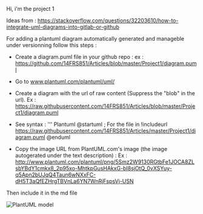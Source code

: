 Hi, i'm the project 1

Ideas from : https://stackoverflow.com/questions/32203610/how-to-integrate-uml-diagrams-into-gitlab-or-github

For adding a plantuml diagram automatically generated and manageble under versionning follow this steps :
  - Create a diagram.puml file in your github repo : ex : https://github.com/14FRS851/Articles/blob/master/Project1/diagram.puml
  - Go to www.plantuml.com/plantuml/uml/
  - Create a diagram with the url of raw content (Suppress the "blob" in the url). Ex : https://raw.githubusercontent.com/14FRS851/Articles/blob/master/Project1/diagram.puml
  - See syntax :
''' Plantuml
@startuml
; For the file in 
!includeurl https://raw.githubusercontent.com/14FRS851/Articles/master/Project1/diagram.puml
@enduml

  - Copy the image URL from PlantUML.com's image (the image autogerated under the text description) : Ex : http://www.plantuml.com/plantuml/png/5Smz2W9130RGtbFe1JOCA8ZLsbYBdY1cmkx8_2p95xo-MhtkpGusHAkxG-bI8sjOtQ_0vXSYuy-q5Apn2bUJqQ4Taun6wNXxFC-dH5T3aQfEZHrgTBVnLa6YN7WnRjFspsVj-USN
  
  Then include it in the md file
  
  ![PlantUML model](http://www.plantuml.com/plantuml/png/5Smz2W9130RGtbFe1JOCA8ZLsbYBdY1cmkx8_2p95xo-MhtkpGusHAkxG-bI8sjOtQ_0vXSYuy-q5Apn2bUJqQ4Taun6wNXxFC-dH5T3aQfEZHrgTBVnLa6YN7WnRjFspsVj-USN)
  
  
  
  
